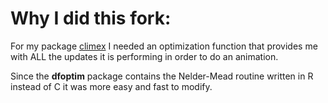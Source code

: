 # Why I did this fork:
For my package [climex](https://github.com/theGreatWhiteShark/climex) I needed an optimization function that provides me with ALL the updates it is performing in order to do an animation.

Since the **dfoptim** package contains the Nelder-Mead routine written in R instead of C it was more easy and fast to modify.
